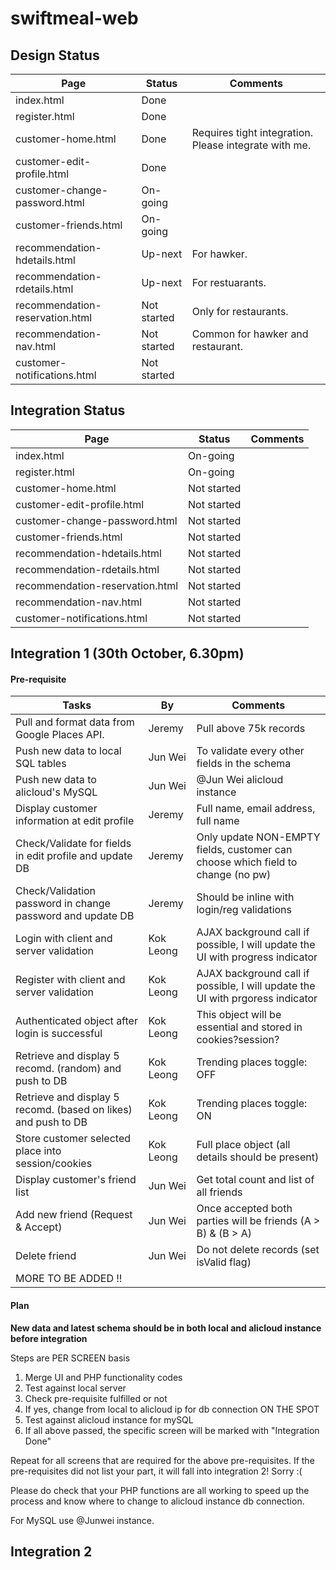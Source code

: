 # swiftmeal-web

## Design Status

| Page                              | Status        | Comments                                              |
| --------------------------------- | ------------- | ----------------------------------------------------- |
| index.html                        | Done          |                                                       |
| register.html                     | Done          |                                                       |
| customer-home.html                | Done          | Requires tight integration. Please integrate with me. |
| customer-edit-profile.html        | Done          |                                                       |
| customer-change-password.html     | On-going      |                                                       |
| customer-friends.html             | On-going      |                                                       |
| recommendation-hdetails.html      | Up-next       | For hawker.                                           |
| recommendation-rdetails.html      | Up-next       | For restuarants.                                      |
| recommendation-reservation.html   | Not started   | Only for restaurants.                                 |
| recommendation-nav.html           | Not started   | Common for hawker and restaurant.                     |
| customer-notifications.html       | Not started   |                                                       |


## Integration Status
| Page                              | Status        | Comments                                              |
| --------------------------------- | ------------- | ----------------------------------------------------- |
| index.html                        | On-going      |                                                       |
| register.html                     | On-going      |                                                       |
| customer-home.html                | Not started   |                                                       |
| customer-edit-profile.html        | Not started   |                                                       |
| customer-change-password.html     | Not started   |                                                       |
| customer-friends.html             | Not started   |                                                       |
| recommendation-hdetails.html      | Not started   |                                                       |
| recommendation-rdetails.html      | Not started   |                                                       |
| recommendation-reservation.html   | Not started   |                                                       |
| recommendation-nav.html           | Not started   |                                                       |
| customer-notifications.html       | Not started   |                                                       |


## Integration 1 (30th October, 6.30pm)
#### Pre-requisite
| Tasks                                                         | By            | Comments                                                                          |
| ------------------------------------------------------------- | ------------- | --------------------------------------------------------------------------------- |
| Pull and format data from Google Places API.                  | Jeremy        | Pull above 75k records                                                            |
| Push new data to local SQL tables                             | Jun Wei       | To validate every other fields in the schema                                      |
| Push new data to alicloud's MySQL                             | Jun Wei       | @Jun Wei alicloud instance                                                        |
| Display customer information at edit profile                  | Jeremy        | Full name, email address, full name                                               |
| Check/Validate for fields in edit profile and update DB       | Jeremy        | Only update NON-EMPTY fields, customer can choose which field to change (no pw)   |
| Check/Validation password in change password and update DB    | Jeremy        | Should be inline with login/reg validations                                       |
| Login with client and server validation                       | Kok Leong     | AJAX background call if possible, I will update the UI with progress indicator    |
| Register with client and server validation                    | Kok Leong     | AJAX background call if possible, I will update the UI with prgoress indicator    |
| Authenticated object after login is successful                | Kok Leong     | This object will be essential and stored in cookies?session?                      |
| Retrieve and display 5 recomd. (random) and push to DB        | Kok Leong     | Trending places toggle: OFF                                                       |
| Retrieve and display 5 recomd. (based on likes) and push to DB| Kok Leong     | Trending places toggle: ON                                                        |
| Store customer selected place into session/cookies            | Kok Leong     | Full place object (all details should be present)                                 |
| Display customer's friend list                                | Jun Wei       | Get total count and list of all friends                                           |
| Add new friend (Request & Accept)                             | Jun Wei       | Once accepted both parties will be friends (A > B) & (B > A)                      |
| Delete friend                                                 | Jun Wei       | Do not delete records (set isValid flag)                                          |
| MORE TO BE ADDED !!                                           |               |                                                                                   |

#### Plan
**New data and latest schema should be in both local and alicloud instance before integration**

Steps are PER SCREEN basis
1. Merge UI and PHP functionality codes
2. Test against local server
3. Check pre-requisite fulfilled or not
4. If yes, change from local to alicloud ip for db connection ON THE SPOT
5. Test against alicloud instance for mySQL
6. If all above passed, the specific screen will be marked with "Integration Done"

Repeat for all screens that are required for the above pre-requisites.
If the pre-requisites did not list your part, it will fall into integration 2! Sorry :(

Please do check that your PHP functions are all working to speed up the process and know where to change to alicloud instance db connection.

For MySQL use @Junwei instance.


## Integration 2

